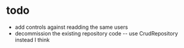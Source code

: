 # todo

* add controls against readding the same users
* decommission the existing repository code -- use CrudRepository instead I think
